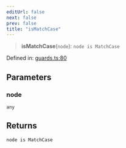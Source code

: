 ```yaml
---
editUrl: false
next: false
prev: false
title: "isMatchCase"
---
```


> **isMatchCase**(`node`): `node is MatchCase`

Defined in: [guards.ts:80](https://github.com/rcs-agents/rcs-lang/blob/89258eb41dbc7637c8bdc8bfc04b38ebfa30409c/packages/ast/src/guards.ts#L80)

## Parameters

### node

`any`

## Returns

`node is MatchCase`
